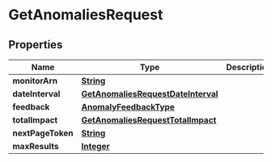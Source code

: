 

# GetAnomaliesRequest


## Properties

| Name | Type | Description | Notes |
|------------ | ------------- | ------------- | -------------|
|**monitorArn** | [**String**](String.md) |  |  [optional] |
|**dateInterval** | [**GetAnomaliesRequestDateInterval**](GetAnomaliesRequestDateInterval.md) |  |  |
|**feedback** | [**AnomalyFeedbackType**](AnomalyFeedbackType.md) |  |  [optional] |
|**totalImpact** | [**GetAnomaliesRequestTotalImpact**](GetAnomaliesRequestTotalImpact.md) |  |  [optional] |
|**nextPageToken** | [**String**](String.md) |  |  [optional] |
|**maxResults** | [**Integer**](Integer.md) |  |  [optional] |



